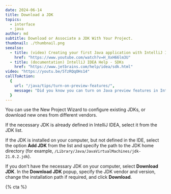 ```yaml
---
date: 2024-06-14
title: Download a JDK
topics:
  - interface
  - java
author: md
subtitle: Download or Associate a JDK With Your Project.
thumbnail: ./thumbnail.png
seealso:
  - title: (video) Creating your first Java application with IntelliJ IDEA
    href: "https://www.youtube.com/watch?v=H_XxH66lm3U"
  - title: (documentation) IntelliJ IDEA Help - SDKs
    href: "https://www.jetbrains.com/help/idea/sdk.html"
video: "https://youtu.be/5TzRQqOHs14"
callToAction:
  {
    url: "/java/tips/turn-on-preview-features/",
    message: "Did you know you can turn on Java preview features in IntelliJ IDEA?",
  }
---
```


You can use the New Project Wizard to configure existing JDKs, or download new ones from different vendors.

If the necessary JDK is already defined in IntelliJ IDEA, select it from the JDK list.

If the JDK is installed on your computer, but not defined in the IDE, select the option **Add JDK** from the list and specify the path to the JDK home directory (for example, `/Library/Java/JavaVirtualMachines/jdk-21.0.2.jdk`).

If you don't have the necessary JDK on your computer, select **Download JDK**. In the **Download JDK** popup, specify the JDK vendor and version, change the installation path if required, and click **Download**.

{% cta %}
